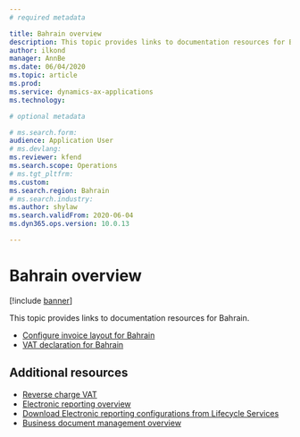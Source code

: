 ```yaml
---
# required metadata

title: Bahrain overview
description: This topic provides links to documentation resources for Bahrain. 
author: ilkond
manager: AnnBe
ms.date: 06/04/2020
ms.topic: article
ms.prod: 
ms.service: dynamics-ax-applications
ms.technology: 

# optional metadata

# ms.search.form: 
audience: Application User
# ms.devlang: 
ms.reviewer: kfend
ms.search.scope: Operations
# ms.tgt_pltfrm: 
ms.custom: 
ms.search.region: Bahrain
# ms.search.industry: 
ms.author: shylaw
ms.search.validFrom: 2020-06-04
ms.dyn365.ops.version: 10.0.13

---
```


# Bahrain overview

[!include [banner](../includes/banner.md)]

This topic provides links to documentation resources for Bahrain. 

- [Configure invoice layout for Bahrain](emea-bhr-invoice-layout.md)
- [VAT declaration for Bahrain](bahrain.md)

## Additional resources

- [Reverse charge VAT](emea-reverse-charge.md)
- [Electronic reporting overview](../../dev-itpro/analytics/general-electronic-reporting.md)
- [Download Electronic reporting configurations from Lifecycle Services](../../dev-itpro/analytics/download-electronic-reporting-configuration-lcs.md)
- [Business document management overview](../../fin-and-ops/dev-itpro/analytics/er-business-document-management.md)
